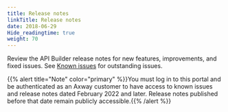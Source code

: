 ```yaml
---
title: Release notes
linkTitle: Release notes
date: 2018-06-29
Hide_readingtime: true
weight: 70
---
```


Review the API Builder release notes for new features, improvements, and fixed issues. See [Known issues](/docs/known_issues/) for outstanding issues.

{{% alert title="Note" color="primary" %}}You must log in to this portal and be authenticated as an Axway customer to have access to known issues and release notes dated February 2022 and later. Release notes published before that date remain publicly accessible.{{% /alert %}}
